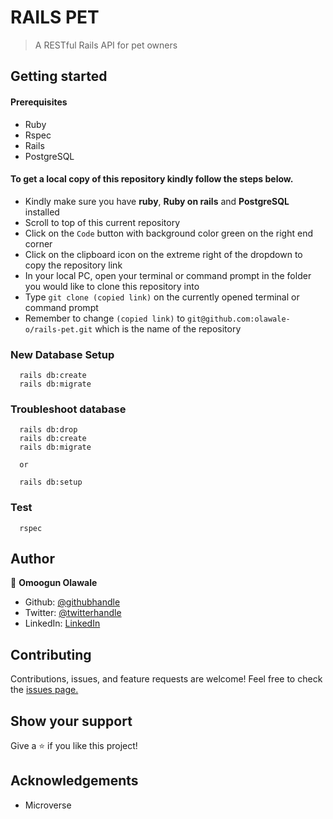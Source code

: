 # RAILS PET

> A RESTful Rails API for pet owners

## Getting started

#### Prerequisites

- Ruby
- Rspec
- Rails
- PostgreSQL

#### To get a local copy of this repository kindly follow the steps below.

- Kindly make sure you have **ruby**, **Ruby on rails** and **PostgreSQL** installed
- Scroll to top of this current repository
- Click on the `Code` button with background color green on the right end corner
- Click on the clipboard icon on the extreme right of the dropdown to copy the repository link
- In your local PC, open your terminal or command prompt in the folder you would like to clone this repository into
- Type `git clone (copied link)` on the currently opened terminal or command prompt
- Remember to change `(copied link)` to `git@github.com:olawale-o/rails-pet.git` which is the name of the repository

### New Database Setup
```
  rails db:create
  rails db:migrate
```

### Troubleshoot database
```
  rails db:drop
  rails db:create
  rails db:migrate

  or

  rails db:setup
```
### Test
```
  rspec
```

## Author

👤 **Omoogun Olawale**

* Github: [@githubhandle](https://github.com/olawale-o)
* Twitter: [@twitterhandle](https://twitter.com/ibreaktherules)
* LinkedIn: [LinkedIn](https://www.linkedin.com/in/olawaleomoogun/)


## Contributing

Contributions, issues, and feature requests are welcome!
Feel free to check the [issues page.](https://github.com/olawale-o/rails-pet/issues)

## Show your support

Give a ⭐️ if you like this project!

## Acknowledgements

- Microverse